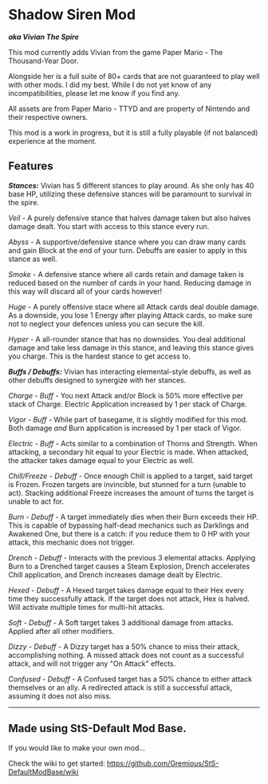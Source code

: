 # Shadow Siren Mod

_**aka Vivian The Spire**_


This mod currently adds Vivian from the game Paper Mario - The Thousand-Year Door.

Alongside her is a full suite of 80+ cards that are not guaranteed to play well with other mods. I did my best. While I do not yet know of any incompatibilities, please let me know if you find any.

All assets are from Paper Mario - TTYD and are property of Nintendo and their respective owners. 

This mod is a work in progress, but it is still a fully playable (if not balanced) experience at the moment.

Features
---

_**Stances:**_ 
Vivian has 5 different stances to play around. As she only has 40 base HP, utilizing these defensive stances will be paramount to survival in the spire.

_Veil_ - A purely defensive stance that halves damage taken but also halves damage dealt. You start with access to this stance every run.

_Abyss_ - A supportive/defensive stance where you can draw many cards and gain Block at the end of your turn. Debuffs are easier to apply in this stance as well.

_Smoke_ - A defensive stance where all cards retain and damage taken is reduced based on the number of cards in your hand. Reducing damage in this way will discard all of your cards however!

_Huge_ - A purely offensive stace where all Attack cards deal double damage. As a downside, you lose 1 Energy after playing Attack cards, so make sure not to neglect your defences unless you can secure the kill.

_Hyper_ - A all-rounder stance that has no downsides. You deal additional damage and take less damage in this stance, and leaving this stance gives you charge. This is the hardest stance to get access to.

_**Buffs / Debuffs:**_
Vivian has interacting elemental-style debuffs, as well as other debuffs designed to synergize with her stances.

_Charge - Buff_ - You next Attack and/or Block is 50% more effective per stack of Charge. Electric Application increased by 1 per stack of Charge.

_Vigor - Buff_ - While part of basegame, it is slightly modified for this mod. Both damage _and_ Burn application is increased by 1 per stack of Vigor.

_Electric - Buff_ - Acts similar to a combination of Thorns and Strength. When attacking, a secondary hit equal to your Electric is made. When attacked, the attacker takes damage equal to your Electric as well.

_Chill/Freeze - Debuff_ - Once enough Chill is applied to a target, said target is Frozen. Frozen targets are invincible, but stunned for a turn (unable to act). Stacking additional Freeze increases the amount of turns the target is unable to act for.

_Burn - Debuff_ - A target immediately dies when their Burn exceeds their HP. This is capable of bypassing half-dead mechanics such as Darklings and Awakened One, but there is a catch: if you reduce them to 0 HP with your attack, this mechanic does not trigger.

_Drench - Debuff_ - Interacts with the previous 3 elemental attacks. Applying Burn to a Drenched target causes a Steam Explosion, Drench accelerates Chill application, and Drench increases damage dealt by Electric.

_Hexed - Debuff_ - A Hexed target takes damage equal to their Hex every time they successfully attack. If the target does not attack, Hex is halved. Will activate multiple times for multi-hit attacks.

_Soft - Debuff_ - A Soft target takes 3 additional damage from attacks. Applied after all other modifiers.

_Dizzy - Debuff_ - A Dizzy target has a 50% chance to miss their attack, accomplishing nothing. A missed attack does not count as a successful attack, and will not trigger any "On Attack" effects.

_Confused - Debuff_ - A Confused target has a 50% chance to either attack themselves or an ally. A redirected attack is still a successful attack, assuming it does not also miss.

---

Made using StS-Default Mod Base.
---

If you would like to make your own mod...

Check the wiki to get started: https://github.com/Gremious/StS-DefaultModBase/wiki
